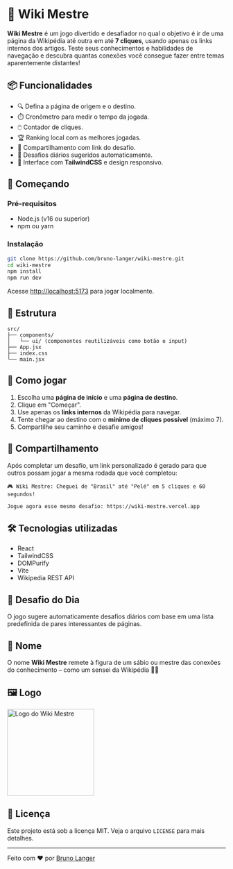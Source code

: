 # 🧙 Wiki Mestre

**Wiki Mestre** é um jogo divertido e desafiador no qual o objetivo é ir de uma página da Wikipédia até outra em até **7 cliques**, usando apenas os links internos dos artigos. Teste seus conhecimentos e habilidades de navegação e descubra quantas conexões você consegue fazer entre temas aparentemente distantes!

## 📦 Funcionalidades

- 🔍 Defina a página de origem e o destino.
- ⏱️ Cronômetro para medir o tempo da jogada.
- 🖱️ Contador de cliques.
- 🏆 Ranking local com as melhores jogadas.
- 🔗 Compartilhamento com link do desafio.
- 📅 Desafios diários sugeridos automaticamente.
- 🎨 Interface com **TailwindCSS** e design responsivo.

## 🚀 Começando

### Pré-requisitos

- Node.js (v16 ou superior)
- npm ou yarn

### Instalação

```bash
git clone https://github.com/bruno-langer/wiki-mestre.git
cd wiki-mestre
npm install
npm run dev
```

Acesse [http://localhost:5173](http://localhost:5173) para jogar localmente.

## 📁 Estrutura

```
src/
├── components/
│   └── ui/ (componentes reutilizáveis como botão e input)
├── App.jsx
├── index.css
└── main.jsx
```

## 🧠 Como jogar

1. Escolha uma **página de início** e uma **página de destino**.
2. Clique em "Começar".
3. Use apenas os **links internos** da Wikipédia para navegar.
4. Tente chegar ao destino com o **mínimo de cliques possível** (máximo 7).
5. Compartilhe seu caminho e desafie amigos!

## 📲 Compartilhamento

Após completar um desafio, um link personalizado é gerado para que outros possam jogar a mesma rodada que você completou:

```
🎮 Wiki Mestre: Cheguei de "Brasil" até "Pelé" em 5 cliques e 60 segundos!

Jogue agora esse mesmo desafio: https://wiki-mestre.vercel.app
```

## 🛠 Tecnologias utilizadas

- React
- TailwindCSS
- DOMPurify
- Vite
- Wikipedia REST API

## 📅 Desafio do Dia

O jogo sugere automaticamente desafios diários com base em uma lista predefinida de pares interessantes de páginas.

## 🧙 Nome

O nome **Wiki Mestre** remete à figura de um sábio ou mestre das conexões do conhecimento – como um sensei da Wikipédia 🧠✨

## 🖼 Logo

<img src="public/logo.png" alt="Logo do Wiki Mestre" width="200"/>

## 📜 Licença

Este projeto está sob a licença MIT. Veja o arquivo `LICENSE` para mais detalhes.

---

Feito com ❤️ por [Bruno Langer](https://www.linkedin.com/in/brunolanger)
